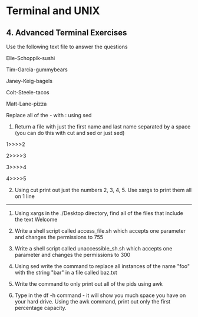 # Terminal and UNIX

## 4. Advanced Terminal Exercises

Use the following text file to answer the questions

Elie-Schoppik-sushi

Tim-Garcia-gummybears

Janey-Keig-bagels

Colt-Steele-tacos

Matt-Lane-pizza

Replace all of the - with : using sed

1. Return a file with just the first name and last name separated by a space (you can do this with cut and sed or just sed)

1>>>>2

2>>>>3

3>>>>4

4>>>>5

2. Using cut print out just the numbers 2, 3, 4, 5. Use xargs to print them all on 1 line

___

1. Using xargs in the ./Desktop directory, find all of the files that include the text Welcome

2. Write a shell script called access_file.sh which accepts one parameter and changes the permissions to 755

3. Write a shell script called unaccessible_sh.sh which accepts one parameter and changes the permissions to 300

4. Using sed write the command to replace all instances of the name "foo" with the string "bar" in a file called baz.txt

5. Write the command to only print out all of the pids using awk

6. Type in the df -h command - it will show you much space you have on your hard drive. Using the awk command, print out only the first percentage capacity.